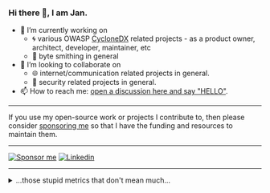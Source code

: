 ### Hi there 👋, I am Jan.

- 🔭 I’m currently working on 
  - :cyclone: various OWASP [CycloneDX](https://github.com/CycloneDX/) related projects - as a product owner, architect, developer, maintainer, etc
  <!-- [nichtparasoup](https://github.com/k4cg/nichtparasoup) -->
  - :hammer: byte smithing in general
- 👯 I’m looking to collaborate on 
  - :globe_with_meridians: internet/communication related projects in general.
  - :lock_with_ink_pen: security related projects in general.
- 📫 How to reach me: [open a discussion here and say "HELLO"](https://github.com/jkowalleck/jkowalleck/discussions/new?category=hello).

<!--
- 🤔 I’m looking for help with ...
- 🌱 I’m currently learning python.
- 💬 Ask me about ...
- 😄 Pronouns: ...
- ⚡ Fun fact: ...
-->

----

If you use my open-source work or projects I contribute to, then please consider [sponsoring me][sponsor me] so that I have the funding and resources to maintain them.

----

[![Sponsor me](https://img.shields.io/static/v1?label=&message=Sponsor%20Me&color=F6F8FA&logo=GitHub%20Sponsors&logoColor=EA4AAA&style=for-the-badge)][sponsor me]
[![Linkedin](https://img.shields.io/static/v1?label=&message=LinkedIn&color=0A66C2&logo=linkedin&logoColor=white&style=for-the-badge)](https://www.linkedin.com/in/jankowalleck/)

[sponsor me]: https://github.com/sponsors/jkowalleck

----

<details><summary>…those stupid metrics that don't mean much…</summary>

<!--
![Languages](https://api.githubtrends.io/user/svg/jkowalleck/langs?time_range=one_year&loc_metric=changed&theme=dark)
![Stats](https://github-readme-stats.vercel.app/api?username=jkowalleck&theme=dark&disable_animations=true&hide_rank=true&hide_title=true)
-->

![Language by repo](http://github-profile-summary-cards.vercel.app/api/cards/repos-per-language?username=jkowalleck&theme=zenburn) 
![Language by commits](http://github-profile-summary-cards.vercel.app/api/cards/most-commit-language?username=jkowalleck&theme=zenburn) 
![Stats](http://github-profile-summary-cards.vercel.app/api/cards/stats?username=jkowalleck&theme=zenburn) 
![Commits/dh](http://github-profile-summary-cards.vercel.app/api/cards/productive-time?username=jkowalleck&utcOffset=1&theme=zenburn)  
![Tropy](https://github-profile-trophy.vercel.app/?username=jkowalleck&column=5&no-frame=true&no-bg=false&theme=gruvbox)

</details>
